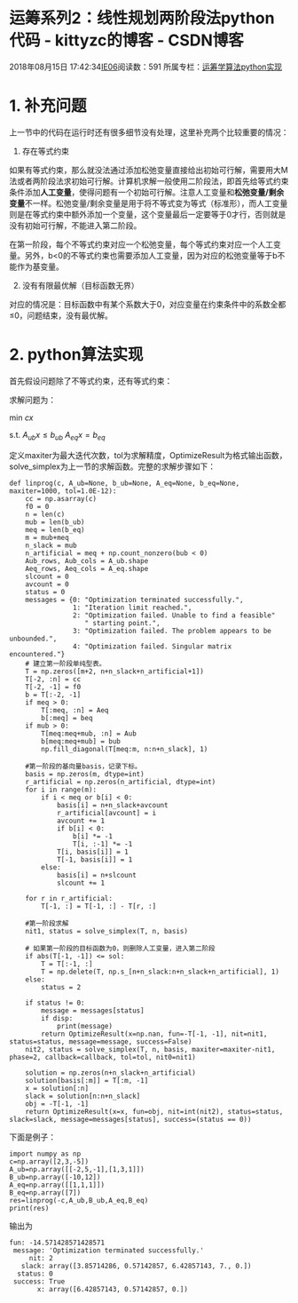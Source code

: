 # 运筹系列2：线性规划两阶段法python代码 - kittyzc的博客 - CSDN博客





2018年08月15日 17:42:34[IE06](https://me.csdn.net/kittyzc)阅读数：591
所属专栏：[运筹学算法python实现](https://blog.csdn.net/column/details/26511.html)









# 1. 补充问题

上一节中的代码在运行时还有很多细节没有处理，这里补充两个比较重要的情况： 

1. 存在等式约束 

如果有等式约束，那么就没法通过添加松弛变量直接给出初始可行解，需要用大M法或者两阶段法求初始可行解。计算机求解一般使用二阶段法，即首先给等式约束条件添加**人工变量**，使得问题有一个初始可行解。注意人工变量和**松弛变量/剩余变量**不一样。松弛变量/剩余变量是用于将不等式变为等式（标准形），而人工变量则是在等式约束中额外添加一个变量，这个变量最后一定要等于0才行，否则就是没有初始可行解，不能进入第二阶段。 

在第一阶段，每个不等式约束对应一个松弛变量，每个等式约束对应一个人工变量。另外，b<0的不等式约束也需要添加人工变量，因为对应的松弛变量等于b不能作为基变量。 

2. 没有有限最优解（目标函数无界） 

对应的情况是：目标函数中有某个系数大于0，对应变量在约束条件中的系数全都≤0，问题结束，没有最优解。
# 2. python算法实现

首先假设问题除了不等式约束，还有等式约束： 

求解问题为： 

min $cx$

s.t. 
$A_{ub} x ≤ b_{ub}$
$A_{eq}  x = b_{eq}$

定义maxiter为最大迭代次数，tol为求解精度，OptimizeResult为格式输出函数，solve_simplex为上一节的求解函数。完整的求解步骤如下：
```
def linprog(c, A_ub=None, b_ub=None, A_eq=None, b_eq=None, maxiter=1000, tol=1.0E-12):
    cc = np.asarray(c)
    f0 = 0
    n = len(c)
    mub = len(b_ub)
    meq = len(b_eq)
    m = mub+meq
    n_slack = mub
    n_artificial = meq + np.count_nonzero(bub < 0)
    Aub_rows, Aub_cols = A_ub.shape
    Aeq_rows, Aeq_cols = A_eq.shape
    slcount = 0
    avcount = 0
    status = 0
    messages = {0: "Optimization terminated successfully.",
                1: "Iteration limit reached.",
                2: "Optimization failed. Unable to find a feasible"
                   " starting point.",
                3: "Optimization failed. The problem appears to be unbounded.",
                4: "Optimization failed. Singular matrix encountered."}
    # 建立第一阶段单纯型表。
    T = np.zeros([m+2, n+n_slack+n_artificial+1])
    T[-2, :n] = cc
    T[-2, -1] = f0
    b = T[:-2, -1]
    if meq > 0:
        T[:meq, :n] = Aeq
        b[:meq] = beq
    if mub > 0:
        T[meq:meq+mub, :n] = Aub
        b[meq:meq+mub] = bub
        np.fill_diagonal(T[meq:m, n:n+n_slack], 1)

    #第一阶段的基向量basis，记录下标。
    basis = np.zeros(m, dtype=int)
    r_artificial = np.zeros(n_artificial, dtype=int)
    for i in range(m):
        if i < meq or b[i] < 0:
            basis[i] = n+n_slack+avcount
            r_artificial[avcount] = i
            avcount += 1
            if b[i] < 0:
                b[i] *= -1
                T[i, :-1] *= -1
            T[i, basis[i]] = 1
            T[-1, basis[i]] = 1
        else:
            basis[i] = n+slcount
            slcount += 1

    for r in r_artificial:
        T[-1, :] = T[-1, :] - T[r, :]

    #第一阶段求解
    nit1, status = solve_simplex(T, n, basis)

    # 如果第一阶段的目标函数为0，则删除人工变量，进入第二阶段
    if abs(T[-1, -1]) <= sol:
        T = T[:-1, :]
        T = np.delete(T, np.s_[n+n_slack:n+n_slack+n_artificial], 1)
    else:
        status = 2

    if status != 0:
        message = messages[status]
        if disp:
            print(message)
        return OptimizeResult(x=np.nan, fun=-T[-1, -1], nit=nit1, status=status, message=message, success=False)
    nit2, status = solve_simplex(T, n, basis, maxiter=maxiter-nit1, phase=2, callback=callback, tol=tol, nit0=nit1)

    solution = np.zeros(n+n_slack+n_artificial)
    solution[basis[:m]] = T[:m, -1]
    x = solution[:n]
    slack = solution[n:n+n_slack]
    obj = -T[-1, -1]
    return OptimizeResult(x=x, fun=obj, nit=int(nit2), status=status, slack=slack, message=messages[status], success=(status == 0))
```

下面是例子：

```
import numpy as np
c=np.array([2,3,-5])
A_ub=np.array([[-2,5,-1],[1,3,1]])
B_ub=np.array([-10,12])
A_eq=np.array([[1,1,1]])
B_eq=np.array([7])
res=linprog(-c,A_ub,B_ub,A_eq,B_eq)
print(res)
```

输出为

```
fun: -14.571428571428571
 message: 'Optimization terminated successfully.'
     nit: 2
   slack: array([3.85714286, 0.57142857, 6.42857143, 7., 0.])
  status: 0
 success: True
       x: array([6.42857143, 0.57142857, 0.])
```





